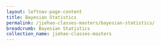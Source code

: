 ```yaml
---
layout: leftnav-page-content
title: Bayesian Statistics
permalink: /jiehao-classes-masters/bayesian-statistics/
breadcrumb: Bayesian Statistics
collection_name: jiehao-classes-masters
---
```

